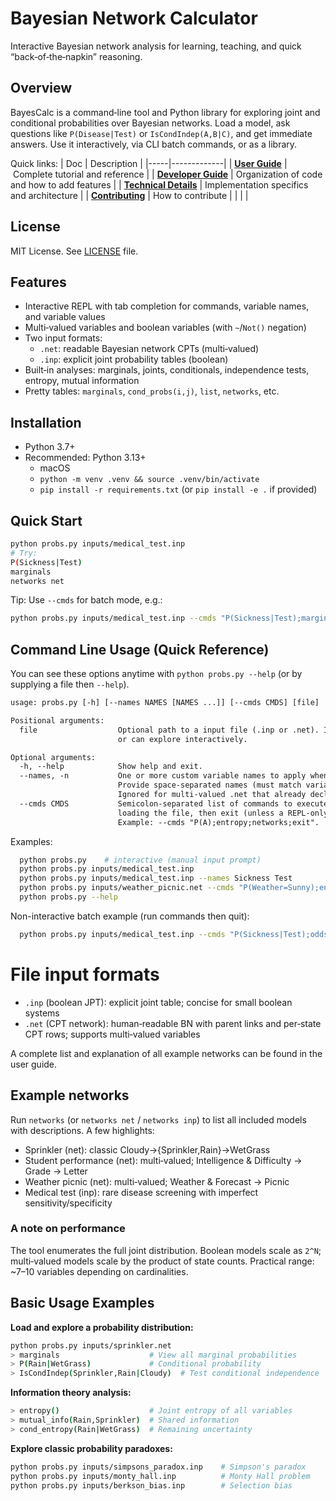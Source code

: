 # Bayesian Network Calculator

Interactive Bayesian network analysis for learning, teaching, and quick “back‑of‑the‑napkin” reasoning.


## Overview

BayesCalc is a command‑line tool and Python library for exploring joint and conditional probabilities over Bayesian networks. Load a model, ask questions like `P(Disease|Test)` or `IsCondIndep(A,B|C)`, and get immediate answers. Use it interactively, via CLI batch commands, or as a library.

Quick links:
| Doc | Description |
|-----|-------------|
| **[User Guide](docs/Userguide.md)**  | Complete tutorial and reference |
| **[ Developer Guide](docs/DEVELOPER_GUIDE.md)** |  Organization of code and how to add features |
| **[ Technical Details](docs/ARCHITECTURE.md)** | Implementation specifics and architecture |
| **[ Contributing](CONTRIBUTING.md)** | How to contribute |
| | |


## License

MIT License. See [LICENSE](LICENSE) file.


## Features

- Interactive REPL with tab completion for commands, variable names, and variable values
- Multi‑valued variables and boolean variables (with `~`/`Not()` negation)
- Two input formats:
  - `.net`: readable Bayesian network CPTs (multi‑valued)
  - `.inp`: explicit joint probability tables (boolean)
- Built‑in analyses: marginals, joints, conditionals, independence tests, entropy, mutual information
- Pretty tables: `marginals`, `cond_probs(i,j)`, `list`, `networks`, etc.

## Installation

- Python 3.7+
- Recommended: Python 3.13+
  - macOS
  - `python -m venv .venv && source .venv/bin/activate`
  - `pip install -r requirements.txt` (or `pip install -e .` if provided)

## Quick Start

```bash
python probs.py inputs/medical_test.inp
# Try:
P(Sickness|Test)
marginals
networks net
```

Tip: Use `--cmds` for batch mode, e.g.:
```bash
python probs.py inputs/medical_test.inp --cmds "P(Sickness|Test);marginals;exit"
```

## Command Line Usage (Quick Reference)

You can see these options anytime with `python probs.py --help` (or by supplying a file then `--help`). 

```txt
usage: probs.py [-h] [--names NAMES [NAMES ...]] [--cmds CMDS] [file]

Positional arguments:
  file                  Optional path to a input file (.inp or .net). If omitted  you'll be prompted 
                        or can explore interactively.

Optional arguments:
  -h, --help            Show help and exit.
  --names, -n           One or more custom variable names to apply when loading a joint table (.inp). 
                        Provide space-separated names (must match variable count). 
                        Ignored for multi-valued .net that already declare variables.
  --cmds CMDS           Semicolon-separated list of commands to execute non-interactively after 
                        loading the file, then exit (unless a REPL-only command requires interaction). 
                        Example: --cmds "P(A);entropy;networks;exit".
```

Examples:

```bash
  python probs.py    # interactive (manual input prompt)
  python probs.py inputs/medical_test.inp
  python probs.py inputs/medical_test.inp --names Sickness Test
  python probs.py inputs/weather_picnic.net --cmds "P(Weather=Sunny);entropy;exit"
  python probs.py --help
```

Non-interactive batch example (run commands then quit):
```bash
  python probs.py inputs/medical_test.inp --cmds "P(Sickness|Test);odds_ratio(Sickness,Test);exit"
```

# File input formats

- `.inp` (boolean JPT): explicit joint table; concise for small boolean systems
- `.net` (CPT network): human‑readable BN with parent links and per‑state CPT rows; supports multi‑valued variables

A complete list and explanation of all example networks can be found in the user guide.


## Example networks

Run `networks` (or `networks net` / `networks inp`) to list all included models with descriptions. A few highlights:
- Sprinkler (net): classic Cloudy→{Sprinkler,Rain}→WetGrass
- Student performance (net): multi‑valued; Intelligence & Difficulty → Grade → Letter
- Weather picnic (net): multi‑valued; Weather & Forecast → Picnic
- Medical test (inp): rare disease screening with imperfect sensitivity/specificity

### A note on performance

The tool enumerates the full joint distribution. Boolean models scale as `2^N`; multi‑valued models scale by the product of state counts. Practical range: ~7–10 variables depending on cardinalities.


## Basic Usage Examples

**Load and explore a probability distribution:**
```bash
python probs.py inputs/sprinkler.net
> marginals                    # View all marginal probabilities
> P(Rain|WetGrass)             # Conditional probability
> IsCondIndep(Sprinkler,Rain|Cloudy)  # Test conditional independence
```

**Information theory analysis:**
```bash
> entropy()                    # Joint entropy of all variables
> mutual_info(Rain,Sprinkler)  # Shared information
> cond_entropy(Rain|WetGrass)  # Remaining uncertainty
```

**Explore classic probability paradoxes:**
```bash
python probs.py inputs/simpsons_paradox.inp    # Simpson's paradox
python probs.py inputs/monty_hall.inp          # Monty Hall problem
python probs.py inputs/berkson_bias.inp        # Selection bias
```
